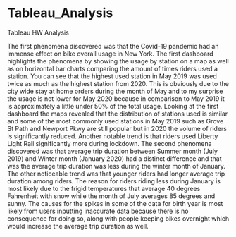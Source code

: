 # Tableau_Analysis

Tableau HW Analysis

  The first phenomena discovered was that the Covid-19 pandemic had an immense effect on bike overall 
usage in New York. The first dashboard highlights the phenomena by showing the usage by station on a 
map as well as on horizontal bar charts comparing the amount of times riders used a station. You can 
see that the highest used station in May 2019 was used twice as much as the highest station from 2020.
This is obviously due to the city wide stay at home orders during the month of May and to my surprise 
the usage is not lower for May 2020 because in comparison to May 2019 it is approximately a little 
under 50% of the total usage. 
  Looking at the first dashboard the maps revealed that the distribution of stations used is similar and 
some of the most commonly used stations in May 2019 such as Grove St Path and Newport Pkwy are still 
popular but in 2020 the volume of riders is significantly reduced. Another notable trend is that riders 
used Liberty Light Rail significantly more during lockdown. 
  The second phenomena discovered was that average trip duration between Summer month (July 2019) and 
Winter month (January 2020) had a distinct difference and that was the average trip duration was less 
during the winter month of January. The other noticeable trend was that younger riders had longer 
average trip duration among riders. The reason for riders riding less during January is most likely 
due to the frigid temperatures that average 40 degrees Fahrenheit with snow while the month of July 
averages 85 degrees and sunny. The causes for the spikes in some of the data for birth year is most 
likely from users inputting inaccurate data because there is no consequence for doing so, along with 
people keeping bikes overnight which would increase the average trip duration as well. 
